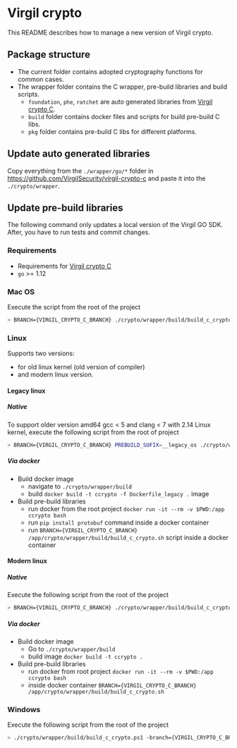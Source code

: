 # Virgil crypto

This README describes how to manage a new version of Virgil crypto.

## Package structure

- The current folder contains adopted cryptography functions for common cases.
- The wrapper folder contains the C wrapper, pre-build libraries and build scripts.
	- `foundation`, `phe`, `ratchet` are auto generated libraries from [Virgil crypto C](https://github.com/VirgilSecurity/virgil-crypto-c).
	- `build` folder contains docker files and scripts for build pre-build C libs.
	- `pkg` folder contains pre-build C libs for different platforms.

## Update auto generated libraries

Copy everything from the `./wrapper/go/*` folder in https://github.com/VirgilSecurity/virgil-crypto-c and paste it into the `./crypto/wrapper`.

## Update pre-build libraries

The following command only updates a local version of the Virgil GO SDK. After, you have to run tests and commit changes.

### Requirements

- Requirements for [Virgil crypto C](https://github.com/VirgilSecurity/virgil-crypto-c#build-from-sources)
- `go` >= 1.12

### Mac OS

Execute the script from the root of the project

```bash
> BRANCH={VIRGIL_CRYPTO_C_BRANCH} ./crypto/wrapper/build/build_c_crypto.sh
```

### Linux

Supports two versions:
- for old linux kernel (old version of compiler)
- and modern linux version.

#### Legacy linux

##### Native

To support older version amd64 gcc < 5 and clang < 7  with 2.14 Linux kernel, execute the following script from the root of project

```bash
> BRANCH={VIRGIL_CRYPTO_C_BRANCH} PREBUILD_SUFIX=__legacy_os ./crypto/wrapper/build/build_c_crypto.sh
```

##### Via docker

- Build docker image
	- navigate to `./crypto/wrapper/build`
	- build `docker build -t ccrypto -f Dockerfile_legacy .` image 
- Build pre-build libraries
	- run docker from the root project `docker run -it --rm -v $PWD:/app ccrypto bash`
	- run `pip install protobuf` command inside a docker container
	- run `BRANCH={VIRGIL_CRYPTO_C_BRANCH} /app/crypto/wrapper/build/build_c_crypto.sh` script inside a docker container

#### Modern linux

##### Native
Execute the following script from the root of the project

```bash
> BRANCH={VIRGIL_CRYPTO_C_BRANCH} ./crypto/wrapper/build/build_c_crypto.sh
```

##### Via docker

- Build docker image
	- Go to `./crypto/wrapper/build`
	- build image `docker build -t ccrypto .`
- Build pre-build libraries
	- run docker from root project `docker run -it --rm -v $PWD:/app ccrypto bash`
	- inside docker container `BRANCH={VIRGIL_CRYPTO_C_BRANCH} /app/crypto/wrapper/build/build_c_crypto.sh`

### Windows

Execute the following script from the root of the project

```bash
> ./crypto/wrapper/build/build_c_crypto.ps1 -branch={VIRGIL_CRYPTO_C_BRANCH}
```
